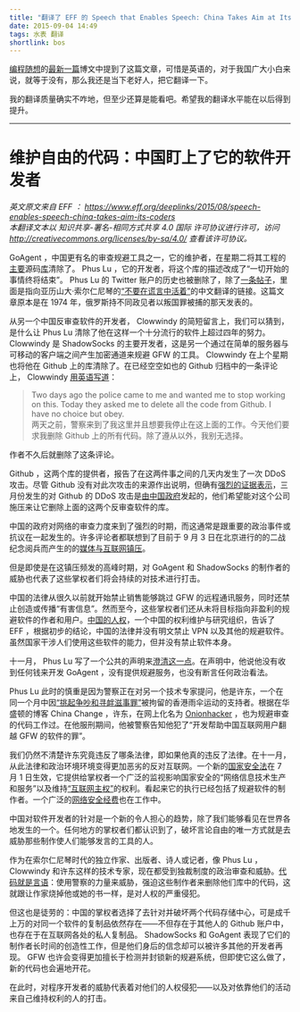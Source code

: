 ```yaml
---
title: "翻译了 EFF 的 Speech that Enables Speech: China Takes Aim at Its Coders"
date: 2015-09-04 14:49
tags: 水表 翻译
shortlink: bos
---
```


[编程随想][program-think]的[最新一篇][newest-post]博文中提到了这篇文章，可惜是英语的，对于我国广大小白来说，就等于没有，那么我还是当下老好人，把它翻译一下。

我的翻译质量确实不咋地，但至少还算是能看吧。希望我的翻译水平能在以后得到提升。

<!--more-->

[program-think]: https://program-think.blogspot.com/
[newest-post]: https://program-think.blogspot.com/2015/08/Technology-and-Freedom.html

---------------------

# 维护自由的代码：中国盯上了它的软件开发者

*英文原文来自 EFF ： <https://www.eff.org/deeplinks/2015/08/speech-enables-speech-china-takes-aim-its-coders>*  
*本翻译文本以 知识共享-署名-相同方式共享 4.0 国际 许可协议进行许可，访问 <http://creativecommons.org/licenses/by-sa/4.0/> 查看该许可协议。*

GoAgent ，中国更有名的审查规避工具之一，它的维护者，在星期二将其工程的[主要][1]源码[库][2]清除了。 Phus Lu ，它的开发者，将这个库的描述改成了“一切开始的事情终将结束”。 Phus Lu 的 Twitter 账户的历史也被删除了，除了[一条帖子][3]，里面是指向亚历山大·索尔仁尼琴的[“不要在谎言中活着”][4]的中文翻译的链接。这篇文章原本是在 1974 年，俄罗斯持不同政见者以叛国罪被捕的那天发表的。

从另一个中国反审查软件的开发者， Clowwindy 的简短留言上，我们可以猜到，是什么让 Phus Lu 清除了他在这样一个十分流行的软件上超过四年的努力。 Clowwindy 是 ShadowSocks 的主要开发者，这是另一个通过在简单的服务器与可移动的客户端之间产生加密通道来规避 GFW 的工具。 Clowwindy 在上个星期也将他在 Github 上的库清除了。在已经空空如也的 Github 归档中的一条评论上， Clowwindy [用英语写道][5]：

>   Two days ago the police came to me and wanted me to stop working on this. Today they asked me to delete all the code from Github. I have no choice but obey.  
>   两天之前，警察来到了我这里并且想要我停止在这上面的工作。今天他们要求我删除 Github 上的所有代码。除了遵从以外，我别无选择。

作者不久后就删除了这条评论。

Github ，这两个库的提供者，报告了在这两件事之间的几天内发生了一次 DDoS 攻击。尽管 Github 没有对此次攻击的来源作出说明，但确有[强烈的证据表示][6]，三月份发生的对 Github 的 DDoS 攻击是[由中国政府][7]发起的，他们希望能对这个公司施压来让它删除上面的这两个反审查软件的库。

中国的政府对网络的审查力度来到了强烈的时期，而这通常是跟重要的政治事件或抗议在一起发生的。许多评论者都联想到了目前于 9 月 3 日在北京进行的的二战纪念阅兵而产生的的[媒体与互联网镇压][8]。

但是即使是在这镇压频发的高峰时期，对 GoAgent 和 ShadowSocks 的制作者的威胁也代表了这些掌权者们将会持续的对技术进行打击。

中国的法律从很久以前就开始禁止销售能够跳过 GFW 的远程通讯服务，同时还禁止创造或传播“有害信息”。然而至今，这些掌权者们还从未将目标指向非盈利的规避软件的作者和用户。[中国的人权][9]，一个中国的权利维护与研究组织，告诉了 EFF ，根据初步的结论，中国的法律并没有明文禁止 VPN 以及其他的规避软件。虽然国家干涉人们使用这些软件的能力，但并没有禁止软件本身。

十一月， Phus Lu 写了一个公共的声明来[澄清这一点][10]。在声明中，他说他没有收到任何钱来开发 GoAgent ，没有提供规避服务，也没有断言任何政治看法。

Phus Lu 此时的慎重是因为警察正在对另一个技术专家提问，他是许东，一个在同一个月中因[“挑起争吵和寻衅滋事罪”][11]被拘留的香港雨伞运动的支持者。根据在华盛顿的博客 China Change ，许东，在网上化名为 [Onionhacker][12] ，也为规避审查的代码工作过。在他服刑期间，他被警察告知他犯了“开发帮助中国互联网用户翻越 GFW 的软件的罪”。

我们仍然不清楚许东究竟违反了哪条法律，即如果他真的违反了法律。在十一月，从此法律和政治环境环境变得更加恶劣的反对互联网。一个新的[国家安全法][13]在 7 月 1 日生效，它提供给掌权者一个广泛的监视影响国家安全的“网络信息技术生产和服务”以及维持[“互联网主权”][14]的权利。看起来它的执行已经包括了规避软件的制作者。一个广泛的[网络安全经费][15]也在工作中。

中国对软件开发者的针对是一个新的令人担心的趋势，除了我们能够看见在世界各地发生的一个。任何地方的掌权者们都认识到了，破坏言论自由的唯一方式就是去威胁那些制作使人们能够发言的工具的人。

作为在索尔仁尼琴时代的独立作家、出版者、诗人或记者，像 Phus Lu ， Clowwindy 和许东这样的技术专家，现在都受到独裁制度的政治审查和威胁。[代码就是言语][16]：使用警察的力量来威胁，强迫这些制作者来删除他们库中的代码，这就跟让作家烧掉他或她的书一样，是对人权的严重侵犯。

但这也是徒劳的：中国的掌权者选择了去针对并破坏两个代码存储中心，可是成千上万的对同一个软件的复制品依然存在——不但存在于其他人的 Github 账户中，也存在于在互联网各处的私人复制品。 ShadowSocks 和 GoAgent 表现了它们的制作者长时间的创造性工作，但是他们身后的信念却可以被许多其他的开发者再现。 GFW 也许会变得更加擅长于检测并封锁新的规避系统，但即使它这么做了，新的代码也会遍地开花。

在此时，对程序开发者的威胁代表着对他们的人权侵犯——以及对依靠他们的活动来自己维持权利的人的打击。

[1]:	https://github.com/phuslu/goagent/
[2]:	https://github.com/goagent/goagent
[3]:	https://twitter.com/phuslu/status/636186971631677440
[4]:	http://www.washingtonpost.com/wp-dyn/content/article/2008/08/04/AR2008080401822_pf.html
[5]:	https://en.greatfire.org/blog/2015/aug/chinese-developers-forced-delete-softwares-police
[6]:	https://citizenlab.org/2015/04/chinas-great-cannon/
[7]:	https://www.eff.org/deeplinks/2015/04/china-uses-unencrypted-websites-to-hijack-browsers-in-github-attack
[8]:	http://chinadigitaltimes.net/2015/08/beijing-shuts-commemoration-parade-rehearsal\
[9]:	http://www.hrichina.org/en
[10]:	http://www.chinagfw.org/2014/11/goagent.html
[11]:	http://chinachange.org/2014/11/12/young-it-professional-detained-for-developing-software-to-scale-gfw-of-china/
[12]:	https://twitter.com/onionhacker
[13]:	http://chinalawtranslate.com/2015nsl/?lang=en
[14]:	https://en.wikipedia.org/wiki/Network_Sovereignty
[15]:	http://chinalawtranslate.com/cybersecuritydraft/?lang=en
[16]:	https://www.eff.org/deeplinks/2015/04/remembering-case-established-code-speech
